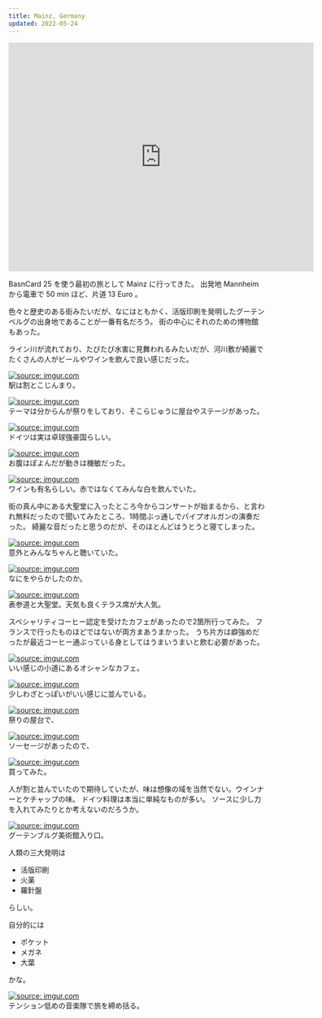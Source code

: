 ```yaml
---
title: Mainz, Germany
updated: 2022-05-24
---
```


<iframe src="https://www.google.com/maps/embed?pb=!1m18!1m12!1m3!1d5256131.767659!2d3.613106294387346!3d49.965032787075046!2m3!1f0!2f0!3f0!3m2!1i1024!2i768!4f13.1!3m3!1m2!1s0x47bd912e33df1379%3A0x422d4d510db1ba0!2z44Oe44Kk44Oz44OE!5e0!3m2!1sja!2sde!4v1653366553701!5m2!1sja!2sde" width="600" height="450" style="border:0;" allowfullscreen="" loading="lazy" referrerpolicy="no-referrer-when-downgrade"></iframe>

BasnCard 25 を使う最初の旅として Mainz に行ってきた。
出発地 Mannheim から電車で 50 min ほど、片道 13 Euro 。

色々と歴史のある街みたいだが、なにはともかく、活版印刷を発明したグーテンベルグの出身地であることが一番有名だろう。
街の中心にそれのための博物館もあった。

ライン川が流れており、たびたび水害に見舞われるみたいだが、河川敷が綺麗でたくさんの人がビールやワインを飲んで良い感じだった。

<a href="https://imgur.com/JZ2jf1s"><img src="https://i.imgur.com/JZ2jf1s.jpg" title="source: imgur.com" /></a>  
駅は割とこじんまり。

<a href="https://imgur.com/NEWX9jG"><img src="https://i.imgur.com/NEWX9jG.jpg" title="source: imgur.com" /></a>  
テーマは分からんが祭りをしており、そこらじゅうに屋台やステージがあった。

<a href="https://imgur.com/pvW53fn"><img src="https://i.imgur.com/pvW53fn.jpg" title="source: imgur.com" /></a>  
ドイツは実は卓球強豪国らしい。

<a href="https://imgur.com/gCqcXVc"><img src="https://i.imgur.com/gCqcXVc.jpg" title="source: imgur.com" /></a>  
お腹はぽよんだが動きは機敏だった。

<a href="https://imgur.com/PCnVBO6"><img src="https://i.imgur.com/PCnVBO6.jpg" title="source: imgur.com" /></a>  
ワインも有名らしい。赤ではなくてみんな白を飲んでいた。

街の真ん中にある大聖堂に入ったところ今からコンサートが始まるから、と言われ無料だったので聞いてみたところ、1時間ぶっ通しでパイプオルガンの演奏だった。
綺麗な音だったと思うのだが、そのほとんどはうとうと寝てしまった。

<a href="https://imgur.com/xnezHlL"><img src="https://i.imgur.com/xnezHlL.png" title="source: imgur.com" /></a>  
意外とみんなちゃんと聴いていた。

<a href="https://imgur.com/F3xP0R9"><img src="https://i.imgur.com/F3xP0R9.png" title="source: imgur.com" /></a>  
なにをやらかしたのか。

<a href="https://imgur.com/fLlz83J"><img src="https://i.imgur.com/fLlz83J.jpg" title="source: imgur.com" /></a>  
表参道と大聖堂。天気も良くテラス席が大人気。

スペシャリティコーヒー認定を受けたカフェがあったので2箇所行ってみた。
フランスで行ったものほどではないが両方まあうまかった。
うち片方は癖強めだったが最近コーヒー通ぶっている身としてはうまいうまいと飲む必要があった。

<a href="https://imgur.com/jFgrHrW"><img src="https://i.imgur.com/jFgrHrW.jpg" title="source: imgur.com" /></a>  
いい感じの小道にあるオシャンなカフェ。

<a href="https://imgur.com/D4GD8A4"><img src="https://i.imgur.com/D4GD8A4.jpg" title="source: imgur.com" /></a>  
少しわざとっぽいがいい感じに並んでいる。

<a href="https://imgur.com/PwIIPSf"><img src="https://i.imgur.com/PwIIPSf.jpg" title="source: imgur.com" /></a>  
祭りの屋台で、

<a href="https://imgur.com/mnlGBtF"><img src="https://i.imgur.com/mnlGBtF.jpg" title="source: imgur.com" /></a>  
ソーセージがあったので、

<a href="https://imgur.com/UPaGEOe"><img src="https://i.imgur.com/UPaGEOe.png" title="source: imgur.com" /></a>  
買ってみた。

人が割と並んでいたので期待していたが、味は想像の域を当然でない。ウインナーとケチャップの味。
ドイツ料理は本当に単純なものが多い。
ソースに少し力を入れてみたりとか考えないのだろうか。

<a href="https://imgur.com/AY9Rifn"><img src="https://i.imgur.com/AY9Rifn.jpg" title="source: imgur.com" /></a>  
グーテンブルグ美術館入り口。

人類の三大発明は

- 活版印刷
- 火薬
- 羅針盤

らしい。

自分的には

- ポケット
- メガネ
- 大葉

かな。


<a href="https://imgur.com/SdVLNnb"><img src="https://i.imgur.com/SdVLNnb.jpg" title="source: imgur.com" /></a>  
テンション低めの音楽隊で旅を締め括る。

